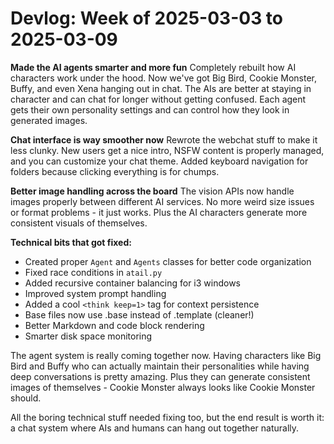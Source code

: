 # Devlog: Week of 2025-03-03 to 2025-03-09

**Made the AI agents smarter and more fun**
Completely rebuilt how AI characters work under the hood. Now we've got Big Bird, Cookie Monster, Buffy, and even Xena hanging out in chat. The AIs are better at staying in character and can chat for longer without getting confused. Each agent gets their own personality settings and can control how they look in generated images.

**Chat interface is way smoother now**
Rewrote the webchat stuff to make it less clunky. New users get a nice intro, NSFW content is properly managed, and you can customize your chat theme. Added keyboard navigation for folders because clicking everything is for chumps.

**Better image handling across the board**
The vision APIs now handle images properly between different AI services. No more weird size issues or format problems - it just works. Plus the AI characters generate more consistent visuals of themselves.

**Technical bits that got fixed:**
- Created proper `Agent` and `Agents` classes for better code organization
- Fixed race conditions in `atail.py`
- Added recursive container balancing for i3 windows
- Improved system prompt handling
- Added a cool `<think keep=1>` tag for context persistence
- Base files now use .base instead of .template (cleaner!)
- Better Markdown and code block rendering
- Smarter disk space monitoring

The agent system is really coming together now. Having characters like Big Bird and Buffy who can actually maintain their personalities while having deep conversations is pretty amazing. Plus they can generate consistent images of themselves - Cookie Monster always looks like Cookie Monster should.

All the boring technical stuff needed fixing too, but the end result is worth it: a chat system where AIs and humans can hang out together naturally.
